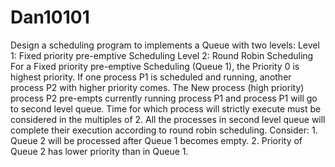 # Dan10101
Design a scheduling program to implements a Queue with two levels: 
Level 1: Fixed priority pre-emptive Scheduling 
Level 2: Round Robin Scheduling 
For a Fixed priority pre-emptive Scheduling (Queue 1), the Priority 0 is highest priority. If one process P1 is scheduled and running, another process P2 with higher priority comes. The New process (high priority) process P2 pre-empts currently running process P1 and process P1 will go to second level queue. Time for which process will strictly execute must be considered in the multiples of 2. 
All the processes in second level queue will complete their execution according to round robin scheduling. 
Consider: 1. Queue 2 will be processed after Queue 1 becomes empty. 2. Priority of Queue 2 has lower priority than in Queue 1. 
